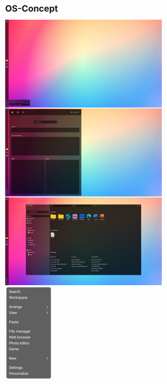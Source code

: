 # OS-Concept

![image1](https://raw.githubusercontent.com/kojic11/OS-Concept/main/Home.png)
![image2](https://raw.githubusercontent.com/kojic11/OS-Concept/main/Start.png)
![image3](https://raw.githubusercontent.com/kojic11/OS-Concept/main/File%20manager.png)
![image4](https://raw.githubusercontent.com/kojic11/OS-Concept/main/right%20click.png)
